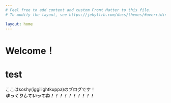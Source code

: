 ```yaml
---
# Feel free to add content and custom Front Matter to this file.
# To modify the layout, see https://jekyllrb.com/docs/themes/#overriding-theme-defaults

layout: home
---
```


<h1>Welcome！</h1>

# test

ここはsoshy(iggilightkuppa)のブログです！<br>
***ゆっくりしていってね！！！！！！！！！！***